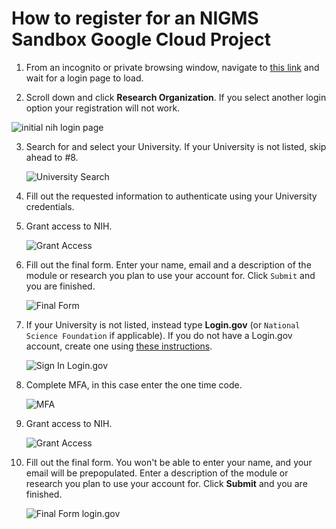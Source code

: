 # How to register for an NIGMS Sandbox Google Cloud Project

1. From an incognito or private browsing window, navigate to [this link](https://nih-cloudlab.firebaseapp.com/NIGMS) and wait for a login page to load.

2. Scroll down and click **Research Organization**. If you select another login option your registration will not work.
   
  ![initial nih login page](/images/1_NIH_login.png)

3. Search for and select your University. If your University is not listed, skip ahead to #8.

   ![University Search](/images/2_input_university.png)

4. Fill out the requested information to authenticate using your University credentials.

5. Grant access to NIH. 

   ![Grant Access](/images/3_grant_access.png)

6. Fill out the final form. Enter your name, email and a description of the module or research you plan to use your account for. Click `Submit` and you are finished.

   ![Final Form](/images/4_final_form.png)

7. If your University is not listed, instead type **Login.gov** (or `National Science Foundation` if applicable). If you do not have a Login.gov account, create one using [these instructions](https://login.gov/help/get-started/create-your-account/).

   ![Sign In Login.gov](/images/6_signin_logingov.png)

4. Complete MFA, in this case enter the one time code.

   ![MFA](/images/7_mfa.png)

6. Grant access to NIH. 

   ![Grant Access](/images/3_grant_access.png)

7. Fill out the final form. You won't be able to enter your name, and your email will be prepopulated. Enter a description of the module or research you plan to use your account for. Click **Submit** and you are finished.

   ![Final Form login.gov](/images/7_final_form_logingov.png)
